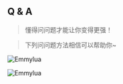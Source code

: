 ## Q & A

> 懂得问问题才能让你变得更强！

> 下列问问题方法相信可以帮助你~

![Emmylua](https://github.com/hunzsig-warcraft3/h-lua-sdk/raw/gh-pages/img/question1.png)

![Emmylua](https://github.com/hunzsig-warcraft3/h-lua-sdk/raw/gh-pages/img/question2.png)
